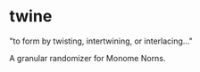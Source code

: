 # twine

"to form by twisting, intertwining, or interlacing..."

A granular randomizer for Monome Norns.